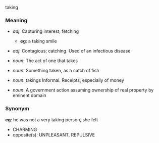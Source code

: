 taking
### Meaning
+ _adj_: Capturing interest; fetching
    + __eg__: a taking smile
+ _adj_: Contagious; catching. Used of an infectious disease

+ _noun_: The act of one that takes
+ _noun_: Something taken, as a catch of fish
+ _noun_: takings Informal. Receipts, especially of money
+ _noun_: A government action assuming ownership of real property by eminent domain

### Synonym

__eg__: he was not a very taking person, she felt

+ CHARMING
+ opposite(s): UNPLEASANT, REPULSIVE


